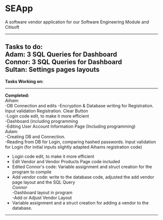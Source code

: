 # SEApp
A software vendor application for our Software Engineering Module and Citisoft

-------------------------------------------------------------------------------------------------------------
**Tasks to do:**<br>
Adam: 3 SQL Queries for Dashboard<br>
Connor: 3 SQL Queries for Dashboard<br>
Sultan: Settings pages layouts<br>
-------------------------------------------------------------------------------------------------------------
**Tasks Working on:**<br>

-------------------------------------------------------------------------------------------------------------
**Completed:** <br>
*Aiham:*<br>
-DB Connection and edits
-Encryption & Database writing for Registration. Input validation Registration. Clear Button <br>
-Login code edit, to make it more efficient<br>
-Dashboard (including programming<br>
-Editing User Account Information Page (Including programming) <br>
*Adam:*<br>
-Creating DB and Connection. <br>
-Reading from DB for Login, comparing hashed passwords. Input validation for Login (for initial inputs slightly adapted Aihams registration code) <br>
- Login code edit, to make it more efficient<br>
- Edit Vendor and Vendor Products Page code included<br>
- Edited Connor's code: Variable assignment and struct creation for the program to compile<br>
- Add vendor code: write to the database code, adjusted the add vendor page layout and the SQL Query<br>
*Connor*<br>
-Dashboard layout in program <br>
-Add or Adjust Vendor Layout <br>
- Variable assignment and a struct creation for adding a vendor to the database.<br>
-------------------------------------------------------------------------------------------------------------
